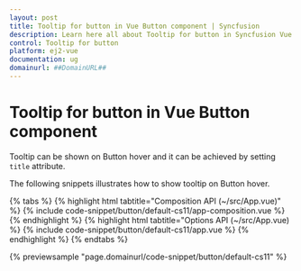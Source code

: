 ```yaml
---
layout: post
title: Tooltip for button in Vue Button component | Syncfusion
description: Learn here all about Tooltip for button in Syncfusion Vue Button component of Syncfusion Essential JS 2 and more.
control: Tooltip for button 
platform: ej2-vue
documentation: ug
domainurl: ##DomainURL##
---
```


# Tooltip for button in Vue Button component

Tooltip can be shown on Button hover and it can be achieved by setting `title` attribute.

The following snippets illustrates how to show tooltip on Button hover.

{% tabs %}
{% highlight html tabtitle="Composition API (~/src/App.vue)" %}
{% include code-snippet/button/default-cs11/app-composition.vue %}
{% endhighlight %}
{% highlight html tabtitle="Options API (~/src/App.vue) %}
{% include code-snippet/button/default-cs11/app.vue %}
{% endhighlight %}
{% endtabs %}
        
{% previewsample "page.domainurl/code-snippet/button/default-cs11" %}